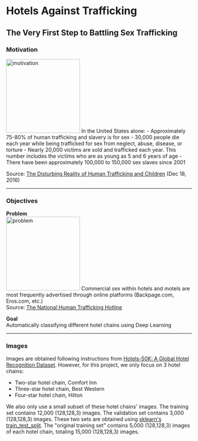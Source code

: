 # Hotels Against Trafficking



## The Very First Step to Battling Sex Trafficking



### Motivation
<img src="file://motivation.jpg" alt="motivation" width="200"/>
In the United States alone:
- Approximately 75-80% of human trafficking and slavery is for sex
- 30,000 people die each year while being trafficked for sex from neglect, abuse, disease, or torture
- Nearly 20,000 victims are sold and trafficked each year. This number includes the victims who are as young as 5 and 6 years of age
- There have been approximately 100,000 to 150,000 sex slaves since 2001

Source: [The Disturbing Reality of Human Trafficking and Children](https://www.huffpost.com/entry/disturbing-reality-human-trafficking_b_8831834) (Dec 18, 2016)

--------------------------------------------------

### Objectives
**Problem**<br>
<img src="file://problem.jpg" alt="problem" width="200"/>
Commercial sex within hotels and motels are most frequently advertised through online platforms (Backpage.com, Eros.com, etc.)<br>
Source: [The National Human Trafficking Hotline](https://humantraffickinghotline.org/sex-trafficking-venuesindustries/hotelmotel-based)<br>

**Goal**<br>
Automatically classifying different hotel chains using Deep Learning

--------------------------------------------------

### Images
Images are obtained following instructions from [Hotels-50K: A Global Hotel Recognition Dataset](https://github.com/GWUvision/Hotels-50K). However, for this project, we only focus on 3 hotel chains:
- Two-star hotel chain, Comfort Inn
- Three-star hotel chain, Best Western
- Four-star hotel chain, Hilton

We also only use a small subset of these hotel chains' images. The training set contains 12,000 (128,128,3) images. The validation set contains 3,000 (128,128,3) images. These two sets are obtained using [sklearn's train\_test\_split](https://scikit-learn.org/stable/modules/generated/sklearn.model_selection.train_test_split.html). The "original training set" contains 5,000 (128,128,3) images of each hotel chain, totaling 15,000 (128,128,3) images.
